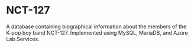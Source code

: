 # NCT-127
A database containing biographical information about the members of the K-pop boy band NCT-127. Implemented using MySQL, MariaDB, and Azure Lab Services.
